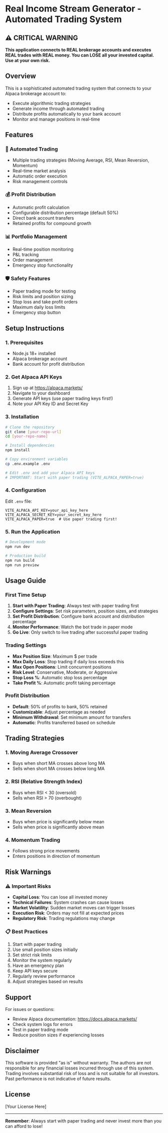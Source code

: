 # Real Income Stream Generator - Automated Trading System

## ⚠️ CRITICAL WARNING

**This application connects to REAL brokerage accounts and executes REAL trades with REAL money. You can LOSE all your invested capital. Use at your own risk.**

## Overview

This is a sophisticated automated trading system that connects to your Alpaca brokerage account to:
- Execute algorithmic trading strategies
- Generate income through automated trading
- Distribute profits automatically to your bank account
- Monitor and manage positions in real-time

## Features

### 🤖 Automated Trading
- Multiple trading strategies (Moving Average, RSI, Mean Reversion, Momentum)
- Real-time market analysis
- Automatic order execution
- Risk management controls

### 💰 Profit Distribution
- Automatic profit calculation
- Configurable distribution percentage (default 50%)
- Direct bank account transfers
- Retained profits for compound growth

### 📊 Portfolio Management
- Real-time position monitoring
- P&L tracking
- Order management
- Emergency stop functionality

### 🛡️ Safety Features
- Paper trading mode for testing
- Risk limits and position sizing
- Stop loss and take profit orders
- Maximum daily loss limits
- Emergency stop button

## Setup Instructions

### 1. Prerequisites
- Node.js 18+ installed
- Alpaca brokerage account
- Bank account for profit distribution

### 2. Get Alpaca API Keys
1. Sign up at https://alpaca.markets/
2. Navigate to your dashboard
3. Generate API keys (use paper trading keys first!)
4. Note your API Key ID and Secret Key

### 3. Installation
```bash
# Clone the repository
git clone [your-repo-url]
cd [your-repo-name]

# Install dependencies
npm install

# Copy environment variables
cp .env.example .env

# Edit .env and add your Alpaca API keys
# IMPORTANT: Start with paper trading (VITE_ALPACA_PAPER=true)
```

### 4. Configuration
Edit `.env` file:
```env
VITE_ALPACA_API_KEY=your_api_key_here
VITE_ALPACA_SECRET_KEY=your_secret_key_here
VITE_ALPACA_PAPER=true  # Use paper trading first!
```

### 5. Run the Application
```bash
# Development mode
npm run dev

# Production build
npm run build
npm run preview
```

## Usage Guide

### First Time Setup
1. **Start with Paper Trading**: Always test with paper trading first
2. **Configure Settings**: Set risk parameters, position sizes, and strategies
3. **Set Profit Distribution**: Configure bank account and distribution percentage
4. **Monitor Performance**: Watch the bot trade in paper mode
5. **Go Live**: Only switch to live trading after successful paper trading

### Trading Settings
- **Max Position Size**: Maximum $ per trade
- **Max Daily Loss**: Stop trading if daily loss exceeds this
- **Max Open Positions**: Limit concurrent positions
- **Risk Level**: Conservative, Moderate, or Aggressive
- **Stop Loss %**: Automatic stop loss percentage
- **Take Profit %**: Automatic profit taking percentage

### Profit Distribution
- **Default**: 50% of profits to bank, 50% retained
- **Customizable**: Adjust percentage as needed
- **Minimum Withdrawal**: Set minimum amount for transfers
- **Automatic**: Profits transferred based on schedule

## Trading Strategies

### 1. Moving Average Crossover
- Buys when short MA crosses above long MA
- Sells when short MA crosses below long MA

### 2. RSI (Relative Strength Index)
- Buys when RSI < 30 (oversold)
- Sells when RSI > 70 (overbought)

### 3. Mean Reversion
- Buys when price is significantly below mean
- Sells when price is significantly above mean

### 4. Momentum Trading
- Follows strong price movements
- Enters positions in direction of momentum

## Risk Warnings

### ⚠️ Important Risks
- **Capital Loss**: You can lose all invested money
- **Technical Failures**: System crashes can cause losses
- **Market Volatility**: Sudden market moves can trigger losses
- **Execution Risk**: Orders may not fill at expected prices
- **Regulatory Risk**: Trading regulations may change

### 📋 Best Practices
1. Start with paper trading
2. Use small position sizes initially
3. Set strict risk limits
4. Monitor the system regularly
5. Have an emergency plan
6. Keep API keys secure
7. Regularly review performance
8. Adjust strategies based on results

## Support

For issues or questions:
- Review Alpaca documentation: https://docs.alpaca.markets/
- Check system logs for errors
- Test in paper trading mode
- Reduce position sizes if experiencing losses

## Disclaimer

This software is provided "as is" without warranty. The authors are not responsible for any financial losses incurred through use of this system. Trading involves substantial risk of loss and is not suitable for all investors. Past performance is not indicative of future results.

## License

[Your License Here]

---


**Remember**: Always start with paper trading and never invest more than you can afford to lose!